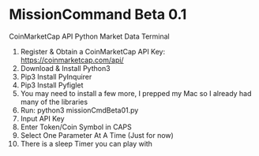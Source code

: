 # MissionCommand Beta 0.1
CoinMarketCap API Python Market Data Terminal

1. Register & Obtain a CoinMarketCap API Key: https://coinmarketcap.com/api/
2. Download & Install Python3
3. Pip3 Install PyInquirer
4. Pip3 Install Pyfiglet
5. You may need to install a few more, I prepped my Mac so I already had many of the libraries
6. Run: python3 missionCmdBeta01.py
7. Input API Key
8. Enter Token/Coin Symbol in CAPS
9. Select One Parameter At A Time (Just for now)
10. There is a sleep Timer you can play with
